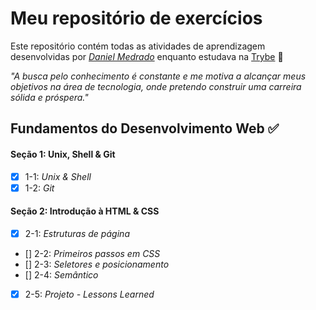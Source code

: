 # Meu repositório de exercícios

Este repositório contém todas as atividades de aprendizagem desenvolvidas por _[Daniel Medrado](https://www.linkedin.com/in/daniel-medrado-236750225/)_ enquanto estudava na [Trybe](https://www.betrybe.com/) 🚀

_"A busca pelo conhecimento é constante e me motiva a alcançar meus objetivos na área de tecnologia, onde pretendo construir uma carreira sólida e próspera."_

## Fundamentos do Desenvolvimento Web ✅

#### Seção 1: Unix, Shell & Git

- [x] 1-1: _Unix & Shell_
- [x] 1-2: _Git_

#### Seção 2: Introdução à HTML & CSS

- [x] 2-1: _Estruturas de página_
- [] 2-2: _Primeiros passos em CSS_
- [] 2-3: _Seletores e posicionamento_
- [] 2-4: _Semântico_
- [x] 2-5: _Projeto - Lessons Learned_
